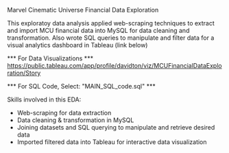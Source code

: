 Marvel Cinematic Universe Financial Data Exploration

This exploratoy data analysis applied web-scraping techniques to extract and import MCU financial data into MySQL for data cleaning and transformation.
Also wrote SQL queries to manipulate and filter data for a visual analytics dashboard in Tableau (link below)

*** For Data Visualizations ***
https://public.tableau.com/app/profile/davidton/viz/MCUFinancialDataExploration/Story

*** For SQL Code, Select: "MAIN_SQL_code.sql" ***

Skills involved in this EDA:

- Web-scraping for data extraction
- Data cleaning & transformation in MySQL
- Joining datasets and SQL querying to manipulate and retrieve desired data
- Imported filtered data into Tableau for interactive data visualization
